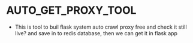 # AUTO_GET_PROXY_TOOL
- This is tool to buil flask system auto crawl proxy free and check it still live? and save in to redis database, then we can get it in flask app
